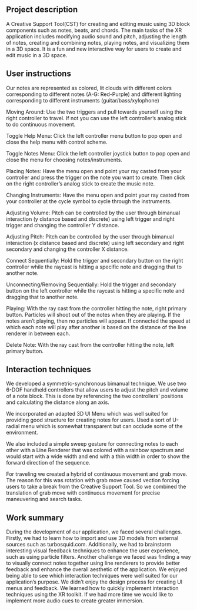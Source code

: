 ## Project description
A Creative Support Tool(CST) for creating and editing music using 3D block components such as notes, beats, and chords. The main tasks of the XR application includes modifying audio sound and pitch, adjusting the length of notes, creating and combining notes, playing notes, and visualizing them in a 3D space. It is a fun and new interactive way for users to create and edit music in a 3D space. 

## User instructions
Our notes are represented as colored, lit clouds with different colors corresponding to different notes (A-G: Red-Purple) and different lighting corresponding to different instruments (guitar/bass/xylophone)

Moving Around:
Use the two triggers and pull towards yourself using the right controller to travel. If not you can use the left controller’s analog stick to do continuous movement.

Toggle Help Menu:
Click the left controller menu button to pop open and close the help menu with control scheme.

Toggle Notes Menu:
Click the left controller joystick button to pop open and close the menu for choosing notes/instruments.

Placing Notes:
Have the menu open and point your ray casted from your controller and press the trigger on the note you want to create. Then click on the right controller’s analog stick to create the music note.

Changing Instruments:
Have the menu open and point your ray casted from your controller at the cycle symbol to cycle through the instruments.

Adjusting Volume:
Pitch can be controlled by the user through bimanual interaction (y distance based and discrete) using left trigger and right trigger and changing the controller Y distance. 

Adjusting Pitch:
Pitch can be controlled by the user through bimanual interaction (x distance based and discrete) using left secondary and right secondary and changing the controller X distance. 

Connect Sequentially:
Hold the trigger and secondary button on the right controller while the raycast is hitting a specific note and dragging that to another note. 

Unconnecting/Removing Sequentially:
Hold the trigger and secondary button on the left controller while the raycast is hitting a specific note and dragging that to another note.

Playing:
With the ray cast from the controller hitting the note, right primary button. Particles will shoot out of the notes when they are playing. If the notes aren’t playing, then no particles will appear. If connected the speed at which each note will play after another is based on the distance of the line renderer in between each.

Delete Note:
With the ray cast from the controller hitting the note, left primary button.



## Interaction techniques
We developed a symmetric-synchronous bimanual technique. We use two 6-DOF handheld controllers that allow users to adjust the pitch and volume of a note block. This is done by referencing the two controllers’ positions and calculating the distance along an axis.

We incorporated an adapted 3D UI Menu which was well suited for providing good structure for creating notes for users. Used a sort of U-radial menu which is somewhat transparent but can occlude some of the environment.

We also included a simple sweep gesture for connecting notes to each other with a Line Renderer that was colored with a rainbow spectrum and would start with a wide width and end with a thin width in order to show the forward direction of the sequence.

For traveling we created a hybrid of continuous movement and grab move. The reason for this was rotation with grab move caused vection forcing users to take a break from the Creative Support Tool. So we combined the translation of grab move with continuous movement for precise maneuvering and search tasks. 

## Work summary
During the development of our application, we faced several challenges. Firstly, we had to learn how to import and use 3D models from external sources such as turbosquid.com. Additionally, we had to brainstorm interesting visual feedback techniques to enhance the user experience, such as using particle filters. Another challenge we faced was finding a way to visually connect notes together using line renderers to provide better feedback and enhance the overall aesthetic of the application. We enjoyed being able to see which interaction techniques were well suited for our application’s purpose. We didn’t enjoy the design process for creating UI menus and feedback. We learned how to quickly implement interaction techniques using the XR toolkit. If we had more time we would like to implement more audio cues to create greater immersion.
